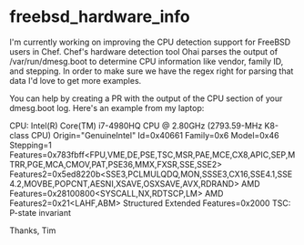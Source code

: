 # freebsd_hardware_info
I'm currently working on improving the CPU detection support for FreeBSD users in Chef. Chef's hardware detection tool Ohai parses the output of /var/run/dmesg.boot to determine CPU information like vendor, family ID, and stepping.  In order to make sure we have the regex right for parsing that data I'd love to get more examples.

You can help by creating a PR with the output of the CPU section of your dmesg.boot log.  Here's an example from my laptop:

CPU: Intel(R) Core(TM) i7-4980HQ CPU @ 2.80GHz (2793.59-MHz K8-class CPU)
  Origin="GenuineIntel"  Id=0x40661  Family=0x6  Model=0x46  Stepping=1
  Features=0x783fbff<FPU,VME,DE,PSE,TSC,MSR,PAE,MCE,CX8,APIC,SEP,MTRR,PGE,MCA,CMOV,PAT,PSE36,MMX,FXSR,SSE,SSE2>
  Features2=0x5ed8220b<SSE3,PCLMULQDQ,MON,SSSE3,CX16,SSE4.1,SSE4.2,MOVBE,POPCNT,AESNI,XSAVE,OSXSAVE,AVX,RDRAND>
  AMD Features=0x28100800<SYSCALL,NX,RDTSCP,LM>
  AMD Features2=0x21<LAHF,ABM>
  Structured Extended Features=0x2000<NFPUSG>
  TSC: P-state invariant
  
Thanks,
Tim
